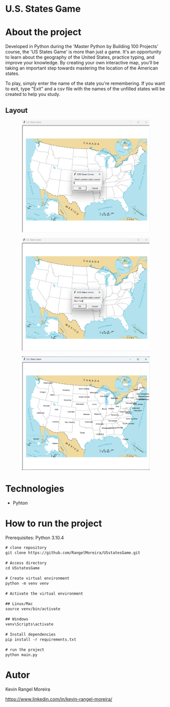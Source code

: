 # U.S. States Game


# About the project

Developed in Python during the 'Master Python by Building 100 Projects' course, the 'US States Game' is more than just a game. It's an opportunity to learn about the geography of the United States, practice typing, and improve your knowledge. By creating your own interactive map, you'll be taking an important step towards mastering the location of the American states.

To play, simply enter the name of the state you're remembering. If you want to exit, type "Exit" and a csv file with the names of the unfilled states will be created to help you study.


## Layout

<p align="center">
  <img src="https://raw.githubusercontent.com/RangelMoreira/USstatesGame/refs/heads/main/assets/image1.png" alt="Web 1" width="400"/>
</p>

<p align="center">
  <img src="https://raw.githubusercontent.com/RangelMoreira/USstatesGame/refs/heads/main/assets/image2.png" alt="Web 2" width="400"/>
</p>

<p align="center">
  <img src="https://raw.githubusercontent.com/RangelMoreira/USstatesGame/refs/heads/main/assets/image4.png" alt="Web 3" width="400"/>
</p>

# Technologies

- Pyhton 

# How to run the project

Prerequisites: Python 3.10.4

```
# clone repository
git clone https://github.com/RangelMoreira/USstatesGame.git

# Access directory
cd USstatesGame

# Create virtual environment
python -m venv venv

# Activate the virtual environment

## Linux/Mac
source venv/bin/activate

## Windows
venv\Scripts\activate

# Install dependencies
pip install -r requirements.txt

# run the project
python main.py
```

# Autor

Kevin Rangel Moreira

https://www.linkedin.com/in/kevin-rangel-moreira/
